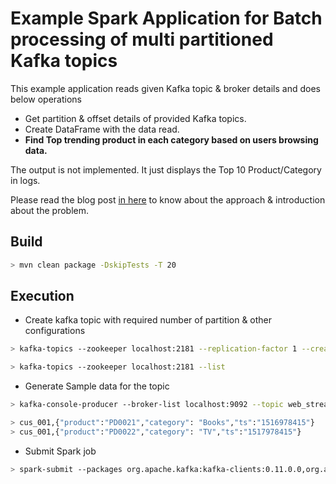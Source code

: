 # Example Spark Application for Batch processing of multi partitioned Kafka topics

This example application reads given Kafka topic & broker details and does below operations
* Get partition & offset details of provided Kafka topics.
* Create DataFrame with the data read.
* **Find Top trending product in each category based on users browsing data.**

The output is not implemented. It just displays the Top 10 Product/Category in logs.

Please read the blog post [in here](http://sathish.me/scala/2018/02/03/batch-processing-of-multi-partitioned-kafka-topics-using-spark-with-example.html) to know about the approach & introduction about the problem.

## Build
```bash
> mvn clean package -DskipTests -T 20
```

## Execution

* Create kafka topic with required number of partition & other configurations
```bash
> kafka-topics --zookeeper localhost:2181 --replication-factor 1 --create --partitions 5 --topic web_stream --config retention.ms=604800000

> kafka-topics --zookeeper localhost:2181 --list
```
* Generate Sample data for the topic
```bash
> kafka-console-producer --broker-list localhost:9092 --topic web_stream  --property parse.key=true --property key.separator=","

> cus_001,{"product":"PD0021","category": "Books","ts":"1516978415"}
> cus_001,{"product":"PD0022","category": "TV","ts":"1517978415"}
```
* Submit Spark job
```bash
> spark-submit --packages org.apache.kafka:kafka-clients:0.11.0.0,org.apache.spark:spark-streaming-kafka-0-10_2.11:2.2.0 --class example.spark.BatchProcessKafka --master yarn target/scala-2.11/kafka_batch_processing_using_spark_sample_2.11-1.0.jar web_stream localhost:9092
```
